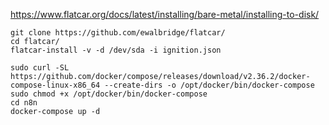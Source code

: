 https://www.flatcar.org/docs/latest/installing/bare-metal/installing-to-disk/
~~~
git clone https://github.com/ewalbridge/flatcar/
cd flatcar/
flatcar-install -v -d /dev/sda -i ignition.json
~~~

~~~
sudo curl -SL https://github.com/docker/compose/releases/download/v2.36.2/docker-compose-linux-x86_64 --create-dirs -o /opt/docker/bin/docker-compose
sudo chmod +x /opt/docker/bin/docker-compose
cd n8n
docker-compose up -d
~~~

